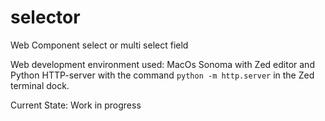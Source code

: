 # selector
Web Component select or multi select field

Web development environment used: MacOs Sonoma with Zed editor and Python HTTP-server with the command `python -m http.server` in the Zed terminal dock.

Current State: Work in progress
